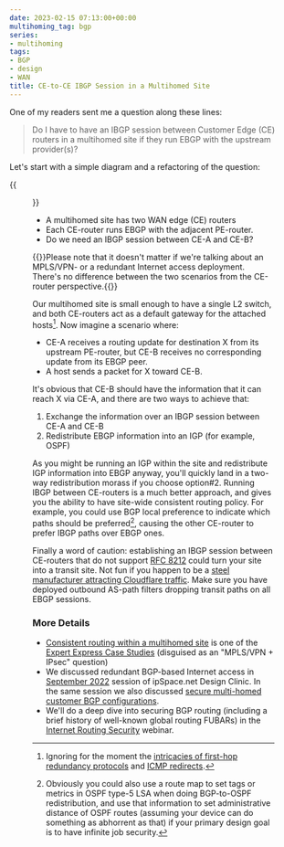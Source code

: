 ```yaml
---
date: 2023-02-15 07:13:00+00:00
multihoming_tag: bgp
series:
- multihoming
tags:
- BGP
- design
- WAN
title: CE-to-CE IBGP Session in a Multihomed Site
---
```

One of my readers sent me a question along these lines:

> Do I have to have an IBGP session between Customer Edge (CE) routers in a multihomed site if they run EBGP with the upstream provider(s)?

Let's start with a simple diagram and a refactoring of the question:
<!--more-->
{{<figure src="/2023/02/ce-ibgp-l2.png">}}

* A multihomed site has two WAN edge (CE) routers
* Each CE-router runs EBGP with the adjacent PE-router.
* Do we need an IBGP session between CE-A and CE-B?

{{<note info>}}Please note that it doesn't matter if we're talking about an MPLS/VPN- or a redundant Internet access deployment. There's no difference between the two scenarios from the CE-router perspective.{{</note>}}

Our multihomed site is small enough to have a single L2 switch, and both CE-routers act as a default gateway for the attached hosts[^FHRP]. Now imagine a scenario where:

[^FHRP]: Ignoring for the moment the [intricacies of first-hop redundancy protocols](/2023/02/irb-edge-routing.html) and [ICMP redirects](/2022/11/what-causes-icmp-redirects.html).

* CE-A receives a routing update for destination X from its upstream PE-router, but CE-B receives no corresponding update from its EBGP peer.
* A host sends a packet for X toward CE-B.

It's obvious that CE-B should have the information that it can reach X via CE-A, and there are two ways to achieve that:

1. Exchange the information over an IBGP session between CE-A and CE-B
2. Redistribute EBGP information into an IGP (for example, OSPF)

As you might be running an IGP within the site and redistribute IGP information into EBGP anyway, you'll quickly land in a two-way redistribution morass if you choose option#2. Running IBGP between CE-routers is a much better approach, and gives you the ability to have site-wide consistent routing policy. For example, you could use BGP local preference to indicate which paths should be preferred[^IGPJS], causing the other CE-router to prefer IBGP paths over EBGP ones.

Finally a word of caution: establishing an IBGP session between CE-routers that do not support [RFC 8212](https://www.rfc-editor.org/rfc/rfc8212) could turn your site into a transit site. Not fun if you happen to be a [steel manufacturer attracting Cloudflare traffic](/2019/07/rant-some-internet-service-providers.html). Make sure you have deployed outbound AS-path filters dropping transit paths on all EBGP sessions.

### More Details

* [Consistent routing within a multihomed site](https://www.ipspace.net/Integrating_Internet_VPN_with_MPLS_VPN_WAN) is one of the [Expert Express Case Studies](https://www.ipspace.net/ExpertExpress_Case_Studies) (disguised as an "MPLS/VPN + IPsec" question)
* We discussed redundant BGP-based Internet access in [September 2022](https://my.ipspace.net/bin/list?id=Design#2022_09) session of ipSpace.net Design Clinic. In the same session we also discussed [secure multi-homed customer BGP configurations](https://my.ipspace.net/bin/get/Design/22.09.05%20-%20Securing%20Multi-Homed%20Customer%20BGP%20Configuration.mp4?doccode=Design).
* We'll do a deep dive into securing BGP routing (including a brief history of well-known global routing FUBARs) in the [Internet Routing Security](https://www.ipspace.net/Internet_Routing_Security) webinar.

[^IGPJS]: Obviously you could also use a route map to set tags or metrics in OSPF type-5 LSA when doing BGP-to-OSPF redistribution, and use that information to set administrative distance of OSPF routes (assuming your device can do something as abhorrent as that) if your primary design goal is to have infinite job security.